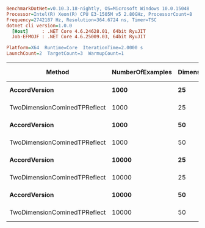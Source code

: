 ``` ini

BenchmarkDotNet=v0.10.3.18-nightly, OS=Microsoft Windows 10.0.15048
Processor=Intel(R) Xeon(R) CPU E3-1505M v5 2.80GHz, ProcessorCount=8
Frequency=2742187 Hz, Resolution=364.6724 ns, Timer=TSC
dotnet cli version=1.0.0
  [Host]     : .NET Core 4.6.24628.01, 64bit RyuJIT
  Job-EFMOJF : .NET Core 4.6.25009.03, 64bit RyuJIT

Platform=X64  Runtime=Core  IterationTime=2.0000 s  
LaunchCount=2  TargetCount=3  WarmupCount=1  

```
 |                       Method | NumberOfExamples | Dimensions |        Mean |    StdErr |    StdDev | Scaled | Scaled-StdDev |    Gen 0 | Allocated |
 |----------------------------- |----------------- |----------- |------------ |---------- |---------- |------- |-------------- |--------- |---------- |
 |                **AccordVersion** |             **1000** |         **25** |   **2.9848 ms** | **0.0597 ms** | **0.1462 ms** |   **1.00** |          **0.00** |  **58.1395** | **535.57 kB** |
 | TwoDimensionCominedTPReflect |             1000 |         25 |   2.4303 ms | 0.0022 ms | 0.0055 ms |   0.82 |          0.03 |  47.6763 | 453.95 kB |
 |                **AccordVersion** |             **1000** |         **50** |  **13.4208 ms** | **0.0584 ms** | **0.1429 ms** |   **1.00** |          **0.00** |        **-** | **935.26 kB** |
 | TwoDimensionCominedTPReflect |             1000 |         50 |  11.2484 ms | 0.0308 ms | 0.0755 ms |   0.84 |          0.01 |  15.6250 | 951.45 kB |
 |                **AccordVersion** |            **10000** |         **25** |  **48.7544 ms** | **0.3258 ms** | **0.7981 ms** |   **1.00** |          **0.00** | **180.5556** |   **5.35 MB** |
 | TwoDimensionCominedTPReflect |            10000 |         25 |  23.8610 ms | 0.0919 ms | 0.2251 ms |   0.49 |          0.01 | 645.8333 |    4.2 MB |
 |                **AccordVersion** |            **10000** |         **50** | **201.2647 ms** | **1.5873 ms** | **3.8881 ms** |   **1.00** |          **0.00** |        **-** |   **9.34 MB** |
 | TwoDimensionCominedTPReflect |            10000 |         50 | 114.1702 ms | 0.2509 ms | 0.6147 ms |   0.57 |          0.01 | 125.0000 |    8.3 MB |
